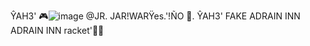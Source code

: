 ŶAH3' 🎮![image](https://github.com/user-attachments/assets/a3872df3-752a-49a2-84fa-6d3c8c06a361)
@JR. JAR!WARŸes.'!ÑO 👃.
ŶAH3' FAKE
ADRAIN INN
ADRAIN INN
racket'🚀🥁

